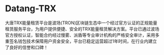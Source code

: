 # Datang-TRX
大唐TRX能量租赁平台是波场(TRON)区块链生态中一个经过官方认证的正规能量租赁服务平台，为用户提供便捷、安全的TRX能量租赁解决方案。平台已通过波场官方授权认证，智能合约经过慢雾、派盾等专业审计机构的严格安全审计，采用多重签名钱包技术保障用户资金安全，平台已稳定运营超过1年时间，在行业内建立了良好的信誉和口碑！
